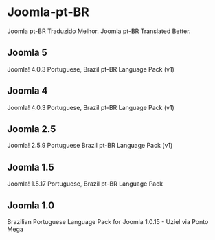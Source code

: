
# Joomla-pt-BR
Joomla pt-BR Traduzido Melhor. Joomla pt-BR Translated Better.
## Joomla 5
Joomla! 4.0.3 Portuguese, Brazil pt-BR Language Pack (v1) 
## Joomla 4
Joomla! 4.0.3 Portuguese, Brazil pt-BR Language Pack (v1) 
## Joomla 2.5
Joomla! 2.5.9 Portuguese Brazil pt-BR Language Pack (v1) 
## Joomla 1.5
Joomla! 1.5.17 Portuguese, Brazil pt-BR Language Pack 
## Joomla 1.0
Brazilian Portuguese Language Pack for Joomla 1.0.15 - Uziel via Ponto Mega
